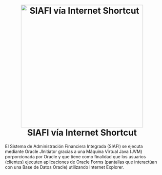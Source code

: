 <!-- Inicio de Encabezado -->
<h1 align="center">
  <br>
  <a href="https://github.com/KenetOrellana/SIAFI"><img src="https://upload.wikimedia.org/wikipedia/commons/1/14/Logo_SEFIN_Honduras.svg" alt="SIAFI vía Internet Shortcut" title="SIAFI vía Internet Shortcut" width="400" height="auto"></a>
  <br>
    SIAFI vía Internet Shortcut
  <br>
</h1>
<!-- Fin de Encabezado -->
El Sistema de Administración Financiera Integrada (SIAFI) se ejecuta mediante Oracle JInitiator gracias a una Máquina Virtual Java (JVM) porporcionada por Oracle y que tiene como finalidad que los usuarios (clientes) ejecuten aplicaciones de Oracle Forms (pantallas que interactúan con una Base de Datos Oracle) utilizando Internet Explorer.
